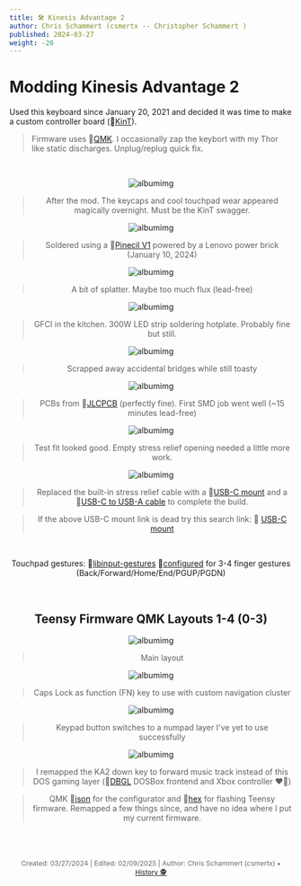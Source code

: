 ```yaml
---
title: 🛠️ Kinesis Advantage 2
author: Chris Schammert (csmertx -- Christopher Schammert )
published: 2024-03-27
weight: -20
---
```


<!-- The content of this website was written by Christopher Schammert aka Chris Schammert -->

# Modding Kinesis Advantage 2

Used this keyboard since January 20, 2021 and decided it was time to make a custom controller board (🔗[KinT](https://github.com/kinx-project/kint "Github.com | kinx-project / kint")).

> Firmware uses 🔗[QMK](https://config.qmk.fm/#/kinesis/kint36/LAYOUT "QMK Configurator"). I occasionally zap the keybort with my Thor like static discharges. Unplug/replug quick fix.

<br />

<div style="text-align: center;">

![albumimg](/Blog/stuff/images/ka2/0.jpg "Kinesis Advantage 2 LQ with white and light gray DSA keycaps and a Jellycomb touchpad")

> After the mod. The keycaps and cool touchpad wear appeared magically overnight. Must be the KinT swagger.

![albumimg](/Blog/stuff/images/ka2/1.jpg "Small soldering station on a budget friendly manual adjustment standing table")

> Soldered using a 🔗[Pinecil V1](https://wiki.pine64.org/wiki/Pinecil "Pine64 Wiki | Pinecil") powered by a Lenovo power brick (January 10, 2024)

![albumimg](/Blog/stuff/images/ka2/2.jpg "Close up of a Teesny 3.6 with freshly soldered headers and some blistering on the Teensy CPU")

> A bit of splatter. Maybe too much flux (lead-free)

![albumimg](/Blog/stuff/images/ka2/3.jpg "Kitchen counter with budget friendly hot plate soldering equipment")

> GFCI in the kitchen. 300W LED strip soldering hotplate. Probably fine but still.

![albumimg](/Blog/stuff/images/ka2/4.jpg "Close up of freshly soldered SMD components for a KinT keyboard controller")

> Scrapped away accidental bridges while still toasty

![albumimg](/Blog/stuff/images/ka2/5.jpg "Underside of fully soldered KinT keyboard controller")

> PCBs from 🔗[JLCPCB](https://jlcpcb.com/ "JLCPCB") (perfectly fine). First SMD job went well (~15 minutes lead-free)

![albumimg](/Blog/stuff/images/ka2/6.jpg "KinT keyboard controller installed in an open and upside down Kinesis Advantage 2 keyboard")

> Test fit looked good. Empty stress relief opening needed a little more work.

![albumimg](/Blog/stuff/images/ka2/7.jpg "Micro USB to USB-C mount attached to replace the built-in stress relief cable of a Kinesis Advantage 2 keyboard")

> Replaced the built-in stress relief cable with a 🔗[USB-C mount](https://www.aliexpress.us/item/3256807745777636.html "Aliexpress | IP67 Waterproof Cable Micro-USB 2.0 5pin Male to USB-C 3.1") and a 🔗[USB-C to USB-A cable](https://www.aliexpress.us/item/2251832816054825.html "Aliexpress | USB-A to USB-C cable") to complete the build.

> If the above USB-C mount link is dead try this search link: 🔗 [USB-C mount](https://www.aliexpress.us/w/wholesale-Waterproof-Cable-Micro%2525252dUSB-2.0-5pin-Male-to-Usb%2525252dc.html)

<br />

Touchpad gestures: 🔗[libinput-gestures](https://github.com/bulletmark/libinput-gestures "Github | bulletmark / libinput-gestures") 🔗[configured](https://github.com/csmertx/dotfiles/blob/master/config/libinput-gestures.conf "Github | csmertx / dotfiles / config / libinput-gestures.conf") for 3-4 finger gestures (Back/Forward/Home/End/PGUP/PGDN)

<br />

## Teensy Firmware QMK Layouts 1-4 (0-3)

![albumimg](/Blog/stuff/images/ka2/ka2_layout_1.png "Kinesis Advantage QMK Layout Layer 1")

> Main layout

![albumimg](/Blog/stuff/images/ka2/ka2_layout_2.png "Kinesis Advantage QMK Layout Layer 2")

> Caps Lock as function (FN) key to use with custom navigation cluster

![albumimg](/Blog/stuff/images/ka2/ka2_layout_3.png "Kinesis Advantage QMK Layout Layer 3")

> Keypad button switches to a numpad layer I've yet to use successfully

![albumimg](/Blog/stuff/images/ka2/ka2_layout_4.png "Kinesis Advantage QMK Layout Layer 4")

> I remapped the KA2 down key to forward music track instead of this DOS gaming layer (🔗[DBGL](https://dbgl.org/ "DBGL.org") DOSBox frontend and Xbox controller ❤️‍🔥)

> QMK 🔗[json](/Blog/stuff/images/ka2/kinesis_kint36_layout_mertx3000_24_01_12.json "QMK .json file for use with QMK Configurator") for the configurator and 🔗[hex](/Blog/stuff/images/ka2/kinesis_kint36_layout_mertx3000_24_01_12.hex "Hexadecimal file created by the QMK configurator to flash firmware to a Teensy 3.6-4.x") for flashing Teensy firmware. Remapped a few things since, and have no idea where I put my current firmware.

<br />

</div><br />

<br />

<div style="text-align: center; font-size:12px; color:dimgray">
    Created: 03/27/2024 | Edited: 02/09/2025 | Author: Chris Schammert (csmertx) • 
    <a href="https://github.com/csmertx/csmertx.github.io/commits/main/content/Blog/stuff/2024/kinesis_advantage2.md" 
       title="Github.com | csmertx \ csmertx.github.io \ commits \ main \ content \ Blog \ stuff \ 2024 \ Kinesis Advantage 2">
       History 🕵️
    </a>
</div>